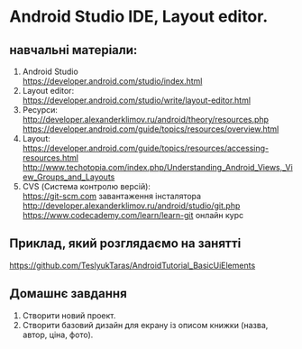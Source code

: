 # Android Studio IDE, Layout editor.

## навчальні матеріали:
1) Android Studio<br> 
https://developer.android.com/studio/index.html<br> 
2) Layout editor:<br> 
https://developer.android.com/studio/write/layout-editor.html<br> 
3) Ресурси:<br> 
http://developer.alexanderklimov.ru/android/theory/resources.php<br> 
https://developer.android.com/guide/topics/resources/overview.html<br> 
4) Layout:<br> 
https://developer.android.com/guide/topics/resources/accessing-resources.html<br> 
http://www.techotopia.com/index.php/Understanding_Android_Views,_View_Groups_and_Layouts<br> 
5) CVS (Система контролю версій):<br> 
https://git-scm.com завантаження інсталятора<br> 
http://developer.alexanderklimov.ru/android/studio/git.php<br> 
https://www.codecademy.com/learn/learn-git онлайн курс<br> 

## Приклад, який розглядаємо на занятті
https://github.com/TeslyukTaras/AndroidTutorial_BasicUiElements<br> 

## Домашнє завдання
1) Створити новий проект.<br> 
2) Створити базовий дизайн для екрану із описом книжки (назва, автор, ціна, фото).<br>